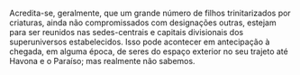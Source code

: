 ﻿Acredita-se, geralmente, que um grande número de filhos trinitarizados por criaturas, ainda não compromissados com designações outras, estejam para ser reunidos nas sedes-centrais e capitais divisionais dos superuniversos estabelecidos. Isso pode acontecer em antecipação à chegada, em alguma época, de seres do espaço exterior no seu trajeto até Havona e o Paraíso; mas realmente não sabemos.